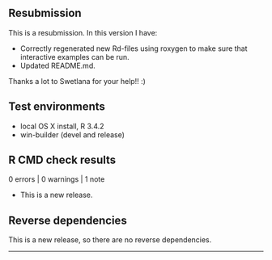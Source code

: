 ## Resubmission
This is a resubmission. In this version I have:

- Correctly regenerated new Rd-files using roxygen to make sure that interactive examples can be run.
- Updated README.md.

Thanks a lot to Swetlana for your help!! :)

## Test environments
* local OS X install, R 3.4.2
* win-builder (devel and release)

## R CMD check results

0 errors | 0 warnings | 1 note

* This is a new release.

## Reverse dependencies

This is a new release, so there are no reverse dependencies.

---